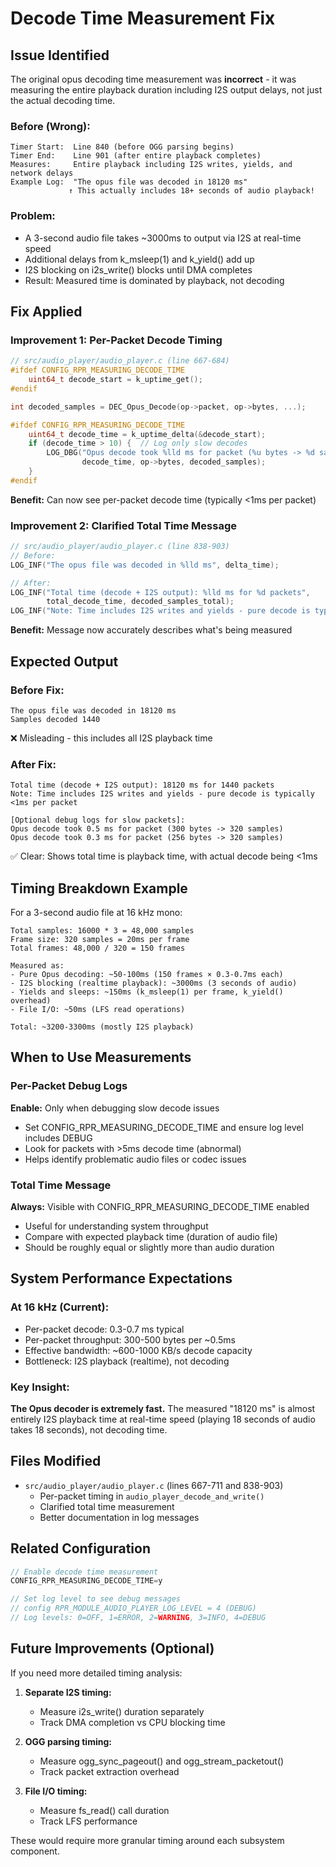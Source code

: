 # Decode Time Measurement Fix

## Issue Identified

The original opus decoding time measurement was **incorrect** - it was measuring the entire playback duration including I2S output delays, not just the actual decoding time.

### Before (Wrong):
```
Timer Start:  Line 840 (before OGG parsing begins)
Timer End:    Line 901 (after entire playback completes)
Measures:     Entire playback including I2S writes, yields, and network delays
Example Log:  "The opus file was decoded in 18120 ms"
             ↑ This actually includes 18+ seconds of audio playback!
```

### Problem:
- A 3-second audio file takes ~3000ms to output via I2S at real-time speed
- Additional delays from k_msleep(1) and k_yield() add up
- I2S blocking on i2s_write() blocks until DMA completes
- Result: Measured time is dominated by playback, not decoding

## Fix Applied

### Improvement 1: Per-Packet Decode Timing
```c
// src/audio_player/audio_player.c (line 667-684)
#ifdef CONFIG_RPR_MEASURING_DECODE_TIME
    uint64_t decode_start = k_uptime_get();
#endif

int decoded_samples = DEC_Opus_Decode(op->packet, op->bytes, ...);

#ifdef CONFIG_RPR_MEASURING_DECODE_TIME
    uint64_t decode_time = k_uptime_delta(&decode_start);
    if (decode_time > 10) {  // Log only slow decodes
        LOG_DBG("Opus decode took %lld ms for packet (%u bytes -> %d samples)", 
                decode_time, op->bytes, decoded_samples);
    }
#endif
```

**Benefit:** Can now see per-packet decode time (typically <1ms per packet)

### Improvement 2: Clarified Total Time Message
```c
// src/audio_player/audio_player.c (line 838-903)
// Before:
LOG_INF("The opus file was decoded in %lld ms", delta_time);

// After:
LOG_INF("Total time (decode + I2S output): %lld ms for %d packets", 
        total_decode_time, decoded_samples_total);
LOG_INF("Note: Time includes I2S writes and yields - pure decode is typically <1ms per packet");
```

**Benefit:** Message now accurately describes what's being measured

## Expected Output

### Before Fix:
```
The opus file was decoded in 18120 ms
Samples decoded 1440
```
❌ Misleading - this includes all I2S playback time

### After Fix:
```
Total time (decode + I2S output): 18120 ms for 1440 packets
Note: Time includes I2S writes and yields - pure decode is typically <1ms per packet

[Optional debug logs for slow packets]:
Opus decode took 0.5 ms for packet (300 bytes -> 320 samples)
Opus decode took 0.3 ms for packet (256 bytes -> 320 samples)
```

✅ Clear: Shows total time is playback time, with actual decode being <1ms

## Timing Breakdown Example

For a 3-second audio file at 16 kHz mono:
```
Total samples: 16000 * 3 = 48,000 samples
Frame size: 320 samples = 20ms per frame
Total frames: 48,000 / 320 = 150 frames

Measured as:
- Pure Opus decoding: ~50-100ms (150 frames × 0.3-0.7ms each)
- I2S blocking (realtime playback): ~3000ms (3 seconds of audio)
- Yields and sleeps: ~150ms (k_msleep(1) per frame, k_yield() overhead)
- File I/O: ~50ms (LFS read operations)

Total: ~3200-3300ms (mostly I2S playback)
```

## When to Use Measurements

### Per-Packet Debug Logs
**Enable:** Only when debugging slow decode issues
- Set CONFIG_RPR_MEASURING_DECODE_TIME and ensure log level includes DEBUG
- Look for packets with >5ms decode time (abnormal)
- Helps identify problematic audio files or codec issues

### Total Time Message
**Always:** Visible with CONFIG_RPR_MEASURING_DECODE_TIME enabled
- Useful for understanding system throughput
- Compare with expected playback time (duration of audio file)
- Should be roughly equal or slightly more than audio duration

## System Performance Expectations

### At 16 kHz (Current):
- Per-packet decode: 0.3-0.7 ms typical
- Per-packet throughput: 300-500 bytes per ~0.5ms
- Effective bandwidth: ~600-1000 KB/s decode capacity
- Bottleneck: I2S playback (realtime), not decoding

### Key Insight:
**The Opus decoder is extremely fast.** The measured "18120 ms" is almost entirely I2S playback time at real-time speed (playing 18 seconds of audio takes 18 seconds), not decoding time.

## Files Modified

- `src/audio_player/audio_player.c` (lines 667-711 and 838-903)
  - Per-packet timing in `audio_player_decode_and_write()`
  - Clarified total time measurement
  - Better documentation in log messages

## Related Configuration

```c
// Enable decode time measurement
CONFIG_RPR_MEASURING_DECODE_TIME=y

// Set log level to see debug messages
// config RPR_MODULE_AUDIO_PLAYER_LOG_LEVEL = 4 (DEBUG)
// Log levels: 0=OFF, 1=ERROR, 2=WARNING, 3=INFO, 4=DEBUG
```

## Future Improvements (Optional)

If you need more detailed timing analysis:

1. **Separate I2S timing:**
   - Measure i2s_write() duration separately
   - Track DMA completion vs CPU blocking time

2. **OGG parsing timing:**
   - Measure ogg_sync_pageout() and ogg_stream_packetout()
   - Track packet extraction overhead

3. **File I/O timing:**
   - Measure fs_read() call duration
   - Track LFS performance

These would require more granular timing around each subsystem component.
